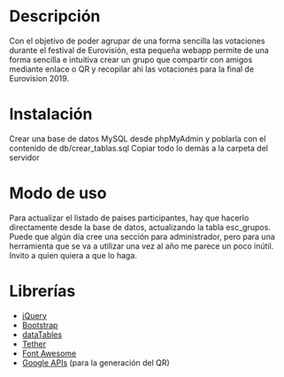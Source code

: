 # Descripción
Con el objetivo de poder agrupar de una forma sencilla las votaciones durante el festival de Eurovisión, esta pequeña webapp permite de una forma sencilla e intuitiva crear un grupo que compartir con amigos mediante enlace o QR y recopilar ahi las votaciones para la final de Eurovision 2019.

# Instalación
Crear una base de datos MySQL desde phpMyAdmin y poblarla con el contenido de db/crear_tablas.sql
Copiar todo lo demás a la carpeta del servidor

# Modo de uso
Para actualizar el listado de paises participantes, hay que hacerlo directamente desde la base de datos, actualizando la tabla esc_grupos. Puede que algún día cree una sección para administrador, pero para una herramienta que se va a utilizar una vez al año me parece un poco inútil. Invito a quien quiera a que lo haga.

# Librerías
- [jQuery](https://jquery.com/)
- [Bootstrap](https://getbootstrap.com/)
- [dataTables](https://datatables.net/)
- [Tether](http://tether.io/)
- [Font Awesome](https://fontawesome.com/)
- [Google APIs](https://developers.google.com/chart/) (para la generación del QR)
